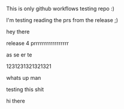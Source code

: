 


This is only github workflows testing repo :)


I'm testing reading the prs from the release ;)


hey there 


release 4 prrrrrrrrrrrrrrrrr



as se er te  


1231231321321321



whats up man 

testing this shit 

hi there 